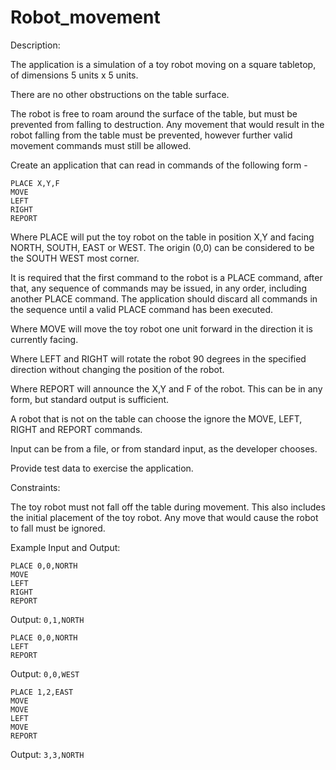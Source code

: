 # Robot_movement
Description:

The application is a simulation of a toy robot moving on a square
tabletop, of dimensions 5 units x 5 units.

There are no other obstructions on the table surface.

The robot is free to roam around the surface of the table, but must be
prevented from falling to destruction.  Any movement that would result
in the robot falling from the table must be prevented, however further
valid movement commands must still be allowed.

Create an application that can read in commands of the following form -

    PLACE X,Y,F
    MOVE
    LEFT
    RIGHT
    REPORT

Where PLACE will put the toy robot on the table in position X,Y and
facing NORTH, SOUTH, EAST or WEST.  The origin (0,0) can be considered to
be the SOUTH WEST most corner.

It is required that the first command to the robot is a PLACE command,
after that, any sequence of commands may be issued, in any order, including
another PLACE command.  The application should discard all commands in
the sequence until a valid PLACE command has been executed.

Where MOVE will move the toy robot one unit forward in the direction
it is currently facing.

Where LEFT and RIGHT will rotate the robot 90 degrees in the specified
direction without changing the position of the robot.

Where REPORT will announce the X,Y and F of the robot.  This can be
in any form, but standard output is sufficient.

A robot that is not on the table can choose the ignore the MOVE, LEFT,
RIGHT and REPORT commands.

Input can be from a file, or from standard input, as the developer chooses.

Provide test data to exercise the application.

Constraints:

The toy robot must not fall off the table during movement.  This also
includes the initial placement of the toy robot.  Any move that would cause
the robot to fall must be ignored.

Example Input and Output:

    PLACE 0,0,NORTH
    MOVE
    LEFT
    RIGHT
    REPORT

Output: `0,1,NORTH`


    PLACE 0,0,NORTH
    LEFT
    REPORT
    
Output: `0,0,WEST`

    PLACE 1,2,EAST
    MOVE
    MOVE
    LEFT
    MOVE
    REPORT

Output: `3,3,NORTH`